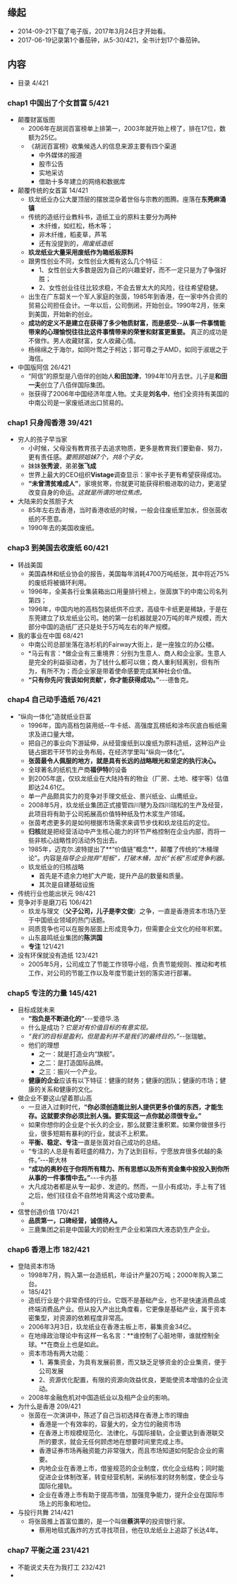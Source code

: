 ##  缘起
+ 2014-09-21下载了电子版，2017年3月24日才开始看。
+ 2017-06-19记录第1个番茄钟，从5-30/421，全书计划17个番茄钟。

##  内容
+ 目录 4/421
###  chap1 中国出了个女首富 5/421
+ 颠覆财富版图
	+ 2006年在胡润百富榜单上排第一，2003年就开始上榜了，排在17位，数额为25亿。
	+ 《胡润百富榜》收集候选人的信息来源主要有四个渠道
		+ 中外媒体的报道
		+ 股市公告
		+ 实地采访
		+ 借助十多年建立的网络和数据库
+ 颠覆传统的女首富  14/421
	+ 玖龙纸业办公大厦顶层的摆放混杂着世俗与宗教的图腾。座落在**东莞麻涌镇**
	+ 传统的造纸行业教科书，造纸工业的原料主要分为两种
		+ 木纤维，如红松，杨木等；
		+ 非木纤维，稻麦草，芦苇
		+ 还有没提到的，*用废纸造纸*
	+ **玖龙纸业大量采用废纸作为箱纸板原料** 
	+ 跟男性创业不同，女性创业大概有这么几个特征：
		+ 1、女性创业大多数是因为自己的兴趣爱好，而不一定只是为了争强好胜；
		+ 2、女性创业往往比较求稳，不会去冒太大的风险，往往希望稳健。
	+ 出生在广东韶关一个军人家庭的张茵，1985年到香港，在一家中外合资的贸易公司担任会计。一年以后，公司倒闭，开始创业。1990年2月，张来到美国，开始新的创业。 
	+ **成功的定义不是建立在获得了多少物质财富，而是感受--从事一件事情能带来的心理愉悦往往比这件事情带来的荣誉和财富更重要。**     真正的成功是不做作。男人收藏财富，女人收藏心情。
	+ 杨绵绵之于海尔，如同叶莺之于柯达；郭可尊之于AMD，如同于淑珉之于海信。
+ 中国版阿信  26/421
	+ “阿信”的原型是八佰伴的创始人**和田加津**，1994年10月去世。儿子是**和田一夫**创立了八佰伴国际集团。
	+ 张获得了2006年中国经济年度人物。丈夫是**刘名中**，他们全资持有美国的中南公司是一家废纸进出口贸易的。

###  chap1 只身闯香港 39/421
+ 穷人的孩子早当家
	+ 小时候，父母没有教育孩子去追求物质，更多是教育我们要勤奋、努力，更有责任感。*要照顾姐妹7个，共8个子女。*
	+ 妹妹**张秀波**，弟弟**张飞成**
	+ 世界上最大的CEO组织**Vistage**调查显示：家中长子更有希望获得成功。
	+ **“未曾清贫难成人”**，家境贫寒，你就更可能获得积极进取的动力，更渴望改变自身的命运。*这就是所谓的地位焦虑。*
+ 大陆来的女孩胆子大
	+ 85年左右去香港，当时香港收纸的时候，一般会往废纸里加水，但张茵收纸的不愿意。
	+ 1990年去的美国收废纸。

###  chap3 到美国去收废纸 60/421
+ 转战美国
	+ 美国森林和纸业协会的报告，美国每年消耗4700万吨纸张，其中将近75%的废纸将被循环利用。
	+ 1996年，全美各行业集装箱出口用量排行榜上，张茵旗下的中南公司名列第四；
	+ 1996年，中国内地的高档包装纸供不应求，高级牛卡纸更是稀缺，于是在东莞建立了玖龙纸业公司。她的第一台机器就是20万吨的年产规模，而大部分中国的造纸厂还只是处于5万吨左右的年产规模。
+ 我的事业在中国 68/421
	+ 中南公司总部坐落在洛杉机的Fairway大街上，是一座独立的办公楼。
	+ *马云有言：*做企业有三重境界：分别为生意人、商人和企业家。生意人是完全的利益驱动者，为了钱什么都可以做；商人重利轻离别，但有所为，有所不为；而企业家是带着使命感要完成某种社会价值。
	+ **“只有你先问‘我该如何贡献’，你才能获得成功。”**---德鲁克。

###  chap4 自己动手造纸 76/421
+ “纵向一体化”造就纸业巨富
	+ 1996年，国内高档包装用纸--牛卡纸、高强度瓦楞纸和涂布灰底白板纸需求及进口量大增。
	+ 把自己的事业向下游延伸，从经营废纸到以废纸为原料造纸，这种沿产业链占据若干环节的业务布局，在经济学里叫“纵向一体化”。
	+ **张茵最令人佩服的地方，就是具有长远的战略眼光和坚定的执行决心。**
	+ 全球著名的纸机生产商**福伊特**的设备
	+ 到2005年底，仅玖龙纸业在大陆持有的物业（厂房、土地、楼宇等）估值即达24.61亿。
	+ 单一产品颇具实力的竞争对手理文纸业、景兴纸业、山鹰纸业。
	+ 2008年5月，玖龙纸业集团正式接管四川犍为及四川瑞松的生产及经营，此项目将有助于公司拓展高价值特种纸及竹木浆生产领域。
	+ 张茵考虑更多的是如何根据市场需求来调节步伐和玖龙往后的定位。
	+ **归核**就是把经营活动中产生核心能力的环节严格控制在企业内部，而将一些非核心战略性的活动外包出去。
	+ 1985年，迈克尔.波特提出了**“价值链”概念**，颠覆了传统的“木桶理论”。内容是*指导企业抛弃“短板”，打破木桶，加长“长板”形成竞争利器。*
	+ 玖龙纸业的归核战略
		+ 首先是不遗余力地扩大产能，提升产品的数量和质量。
		+ 其次是自建基础设施
+ 传统行业也能出状元  98/421
+ 竞争对手是磨刀石  106/421
	+ 玖龙与理文（**父子公司，儿子是李文俊**）之争，一直是香港资本市场乃至于中国纸业领域的热门话题。
	+ 同质竞争也可以在服务层面上形成竞争力，但需要企业文化的经年积累。
	+ 山东晨鸣纸业集团的**陈洪国**
	+ **专注** 121/421
+ 没有环保就没有造纸 123/421
	+ 2005年5月，公司成立了节能工作领导小组，负责节能规则、推动和考核工作，对公司的节能工作以及年度节能计划的落实进行部署。

###  chap5 专注的力量 145/421
+ 目标成就未来
	+ **“抱负是不断进化的”**---爱德华.洛
	+ 什么是成功？*它是对有价值目标的有意实现。*
	+ *“我们的目标是盈利，但是盈利并不是我们的最终目的。”*--张瑞敏。
	+ 他们的理想
		+ 之一：就是打造业内“旗舰”。
		+ 之二：是打造国际品牌。
		+ 之三：振兴一个产业。
	+ **健康的企业**应该有以下特征：健康的财务；健康的团队；健康的市场；健康的关系和健康的文化。
+ 做企业不要这山望着那山高
	+ 一旦进入过剩时代，**“你必须创造能比别人提供更多价值的东西，才能生存。这就要求你必须比别人强。要实现这一点你就必须很专业。”**
	+ 如果你想你的企业是个长久的企业，那么就要注重积累。如果你做很多行业，很多短期有暴利的行业，就谈不上积累。
	+ **平衡、稳定、专注**一直是张茵对自己成功的总结。
	+ “专注的人总是有着旺盛的精力，为了达到目标，宁愿放弃很多优越的条件。”---斯大林
	+ **“成功的奥秒在于你将所有精力、所有思想以及所有资金集中投投入到你所从事的一件事情中去。”**---卡内基
	+ 大凡成功者都是从专一起步、发迹的。然而，一旦小有成功，手上有了钱之后，他们往往会不自然地背离这个成功要素。
	+ 
+ 信誉创造价值 170/421
	+ **品质第一，口碑经营，诚信待人。**
	+ 三鹿集团之前是中国最大的奶粉生产企业和第四大液态奶生产企业。

###  chap6 香港上市 182/421
+ 登陆资本市场
	+ 1998年7月，购入第一台造纸机，年设计产量20万吨；2000年购入第二台。
	+ 185/421
	+ 造纸行业是个非常奇怪的行业。它既不是基础产业，也不是快速消费品或终端消费品产业。但从投入产出比角度看，它更像是基础产业，属于资本密集型，对资源的依赖程度非常高。
	+ 2006年3月3日，玖龙纸业在香港主板上市，募集资金34亿。
	+ 在地缘政治理论中有这样一名名言：**谁控制了心脏地带，谁就控制全球。**在商业上也是如此。
	+ 资本市场有两大功能：
		+ 1、筹集资金，为具有发展前景，而又缺乏足够资金的企业集资，便于公司发展
		+ 2、资源优化配置，有限的资源向效益优良，更能使资本增值的企业流动。
	+ 2008年金融危机对中国造纸业以及相产企业的影响。 
+ 为什么是香港 209/421
	+ 张茵在一次演讲中，陈述了自己当初选择在香港上市的理由
		+ 香港是一个有效率的，容量大的，全方位的融资市场
		+ 在香港上市规模规范化、法律化，与国际接轨，企业要达到香港联交所的要求，就会无任何顾虑地在想要时间里完成上市。
		+ 香港证券市场再融资能力非常强大，而且市场知道如何配合企业的需要。
		+ 内地企业在香港上市，借鉴规范的企业制度，优化企业结构；同时能促进企业体制改革，转变经营机制，采纳标准的财务制度，使企业与国际化接轨。
		+ 企业在香港上市有助于提高市值，加强竞争能力，提升企业在国际市场上的形象和地位。
+ 与投行共舞  214/421
	+ 将张茵推上首富位置的，是一个叫做**蔡洪平**的投资银行家。
		+ 蔡用地毯式轰炸的方式寻找项目，他在玖龙纸业上追踪了长达4年。

###  chap7 平衡之道 231/421
+ 不能说丈夫在为我打工 232/421
+ 